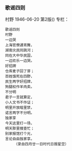 ### 歌谣四则
村野
1946-06-20
第2版()
专栏：

    歌谣四则
    村野
    一边哭
    上海官僚通宵舞，
    湖南灾民同跳河；
    同在大中华民国，
    一边欢乐一边哭。
    好招牌
    仓库麦子回了芽；
    百姓饿死在四野，
    民生两字好招牌，
    狗腿权作羊肉卖。
    不分明
    君子一言就算定，
    小人文书不作证；
    明里开放暗里禁，
    诺言两字不分明。
    独家享
    今天这里打一场，
    明天那里搜查忙；
    别家报馆打个光，
    言论自由独家享。
        （录自四月廿一日时代日报星空）
